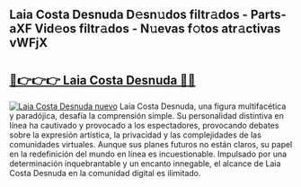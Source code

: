 ## Laia Costa Desnuda D𝚎sn𝚞dos filtr𝚊dos - Parts-aXF Vid𝚎os filtr𝚊dos - N𝚞evas f𝚘tos atr𝚊ctivas vWFjX

# <h2><a href="http://mb61yzw.tromn.icu/?c=Laia+Costa+Desnuda">🔗👉👉👉 Laia Costa Desnuda 🔗🔗</a></h2>

[![Laia Costa Desnuda nuevo](https://i.imgur.com/pEAQMta.gif)](http://mb61yzw.tromn.icu/?c=Laia+Costa+Desnuda)
Laia Costa Desnuda, una figura multifacética y paradójica, desafía la comprensión simple. Su personalidad distintiva en línea ha cautivado y provocado a los espectadores, provocando debates sobre la expresión artística, la privacidad y las complejidades de las comunidades virtuales. Aunque sus planes futuros no están claros, su papel en la redefinición del mundo en línea es incuestionable. Impulsado por una determinación inquebrantable y un encanto innegable, el alcance de Laia Costa Desnuda en la comunidad digital es ilimitado.
